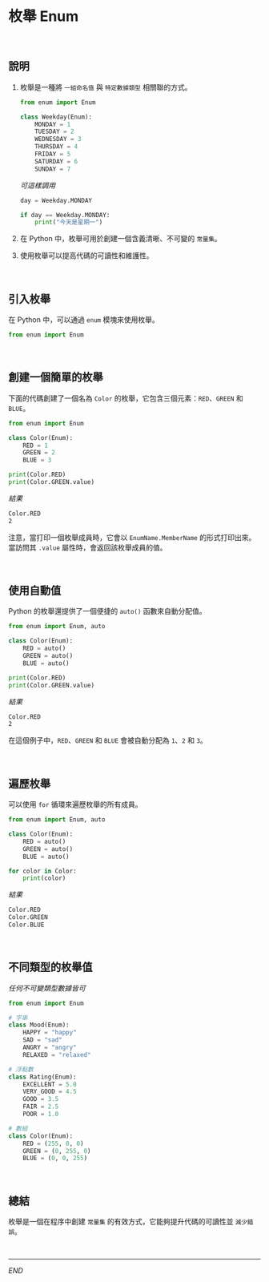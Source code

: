 # 枚舉 Enum

<br>

## 說明

1. 枚舉是一種將 `一組命名值` 與 `特定數據類型` 相關聯的方式。

   ```python
   from enum import Enum

   class Weekday(Enum):
       MONDAY = 1
       TUESDAY = 2
       WEDNESDAY = 3
       THURSDAY = 4
       FRIDAY = 5
       SATURDAY = 6
       SUNDAY = 7
   ```

   _可這樣調用_

   ```python
   day = Weekday.MONDAY

   if day == Weekday.MONDAY:
       print("今天是星期一")
   ```
2. 在 Python 中，枚舉可用於創建一個含義清晰、不可變的 `常量集`。
3. 使用枚舉可以提高代碼的可讀性和維護性。

<br>

## 引入枚舉

在 Python 中，可以通過 `enum` 模塊來使用枚舉。

```python
from enum import Enum
```

<br>

## 創建一個簡單的枚舉

下面的代碼創建了一個名為 `Color` 的枚舉，它包含三個元素：`RED`、`GREEN` 和 `BLUE`。

```python
from enum import Enum

class Color(Enum):
    RED = 1
    GREEN = 2
    BLUE = 3

print(Color.RED)
print(Color.GREEN.value)
```

_結果_

```bash
Color.RED
2
```

注意，當打印一個枚舉成員時，它會以 `EnumName.MemberName` 的形式打印出來。當訪問其 `.value` 屬性時，會返回該枚舉成員的值。

<br>

## 使用自動值

Python 的枚舉還提供了一個便捷的 `auto()` 函數來自動分配值。

```python
from enum import Enum, auto

class Color(Enum):
    RED = auto()
    GREEN = auto()
    BLUE = auto()

print(Color.RED)
print(Color.GREEN.value)
```

_結果_

```bash
Color.RED
2
```

在這個例子中，`RED`、`GREEN` 和 `BLUE` 會被自動分配為 `1`、`2` 和 `3`。

<br>

## 遍歷枚舉

可以使用 `for` 循環來遍歷枚舉的所有成員。

```python
from enum import Enum, auto

class Color(Enum):
    RED = auto()
    GREEN = auto()
    BLUE = auto()

for color in Color:
    print(color)
```

_結果_

```bash
Color.RED
Color.GREEN
Color.BLUE
```

<br>

## 不同類型的枚舉值

_任何不可變類型數據皆可_

```python
from enum import Enum

# 字串
class Mood(Enum):
    HAPPY = "happy"
    SAD = "sad"
    ANGRY = "angry"
    RELAXED = "relaxed"

# 浮點數
class Rating(Enum):
    EXCELLENT = 5.0
    VERY_GOOD = 4.5
    GOOD = 3.5
    FAIR = 2.5
    POOR = 1.0

# 數組
class Color(Enum):
    RED = (255, 0, 0)
    GREEN = (0, 255, 0)
    BLUE = (0, 0, 255)
```

<br>

## 總結

枚舉是一個在程序中創建 `常量集` 的有效方式，它能夠提升代碼的可讀性並 `減少錯誤`。

<br>

---

_END_
